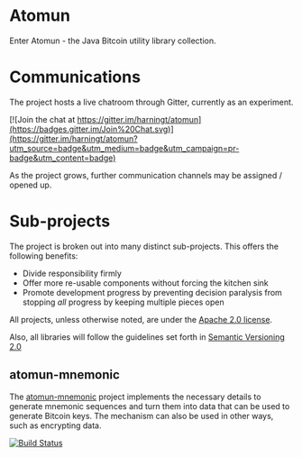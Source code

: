 # Atomun
Enter Atomun - the Java Bitcoin utility library collection.

# Communications
The project hosts a live chatroom through Gitter, currently as an experiment.

[![Join the chat at https://gitter.im/harningt/atomun](https://badges.gitter.im/Join%20Chat.svg)](https://gitter.im/harningt/atomun?utm_source=badge&utm_medium=badge&utm_campaign=pr-badge&utm_content=badge)

As the project grows, further communication channels may be assigned / opened up.

# Sub-projects
The project is broken out into many distinct sub-projects. This offers the following benefits:
* Divide responsibility firmly
* Offer more re-usable components without forcing the kitchen sink
* Promote development progress by preventing decision paralysis from stopping _all_ progress by keeping multiple pieces open

All projects, unless otherwise noted, are under the [Apache 2.0 license][Apache2.0].

Also, all libraries will follow the guidelines set forth in [Semantic Versioning 2.0][SemVer2.0]

## atomun-mnemonic

The [atomun-mnemonic](https://github.com/harningt/atomun-mnemonic) project implements the necessary
details to generate mnemonic sequences and turn them into data that can be used to generate
Bitcoin keys. The mechanism can also be used in other ways, such as encrypting data.

[![Build Status](https://travis-ci.org/harningt/atomun-mnemonic.svg?branch=develop)](https://travis-ci.org/harningt/atomun-mnemonic)

[Apache2.0]: http://www.apache.org/licenses/LICENSE-2.0
[SemVer2.0]: http://semver.org/spec/v2.0.0.html
